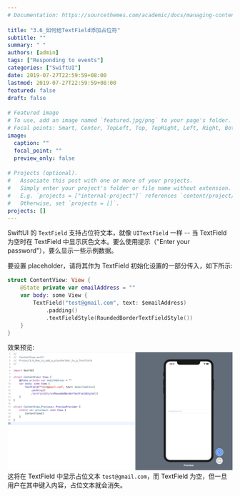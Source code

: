 ```yaml
---
# Documentation: https://sourcethemes.com/academic/docs/managing-content/

title: "3.6_如何给TextField添加占位符"
subtitle: ""
summary: " "
authors: [admin]
tags: ["Responding to events"]
categories: ["SwiftUI"]
date: 2019-07-27T22:59:59+08:00
lastmod: 2019-07-27T22:59:59+08:00
featured: false
draft: false

# Featured image
# To use, add an image named `featured.jpg/png` to your page's folder.
# Focal points: Smart, Center, TopLeft, Top, TopRight, Left, Right, BottomLeft, Bottom, BottomRight.
image:
  caption: ""
  focal_point: ""
  preview_only: false

# Projects (optional).
#   Associate this post with one or more of your projects.
#   Simply enter your project's folder or file name without extension.
#   E.g. `projects = ["internal-project"]` references `content/project/deep-learning/index.md`.
#   Otherwise, set `projects = []`.
projects: []
---
```


<!-- more -->
SwiftUI 的 `TextField` 支持占位符文本，就像 `UITextField` 一样 -- 当 TextField 为空时在 TextField 中显示灰色文本。要么使用提示（"Enter your password"），要么显示一些示例数据。

要设置 placeholder，请将其作为 TextField 初始化设置的一部分传入，如下所示:
```swift
struct ContentView: View {
    @State private var emailAddress = ""
    var body: some View {
        TextField("test@gmail.com", text: $emailAddress)
            .padding()
            .textFieldStyle(RoundedBorderTextFieldStyle())
    }
}
```
效果预览:
![3.6_textfield_placeholder](img/3.6_textfield_placeholder.png "Set a placeholder for text field")
这将在 TextField 中显示占位文本 `test@gmail.com`，而 TextField 为空，但一旦用户在其中键入内容，占位文本就会消失。
